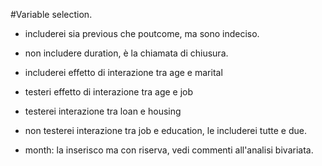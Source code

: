 #Variable selection.

* includerei sia previous che poutcome, ma sono indeciso.

* non includere duration, è la chiamata di chiusura.

* includerei effetto di interazione tra age e marital

* testeri effetto di interazione tra age e job

* testerei interazione tra loan e housing

* non testerei interazione tra job e education, le includerei tutte e due.

* month: la inserisco ma con riserva, vedi commenti all'analisi bivariata.

